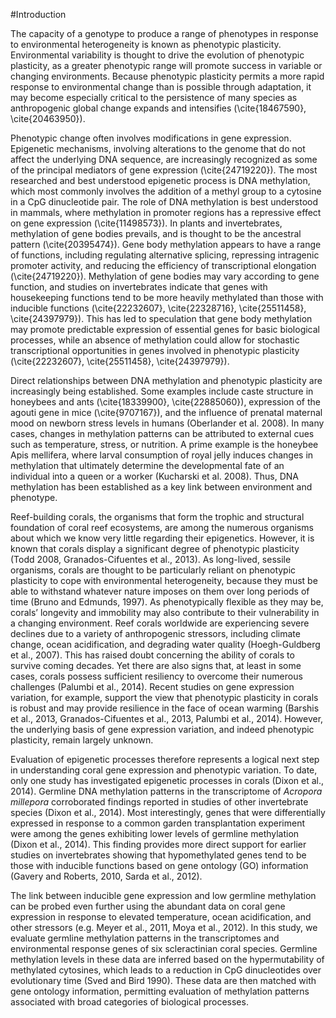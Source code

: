 #Introduction

The capacity of a genotype to produce a range of phenotypes in response to environmental heterogeneity is known as phenotypic plasticity. Environmental variability is thought to drive the evolution of phenotypic plasticity, as a greater phenotypic range will promote success in variable or changing environments. Because phenotypic plasticity permits a more rapid response to environmental change than is possible through adaptation, it may become especially critical to the persistence of many species as anthropogenic global change expands and intensifies (\cite{18467590}, \cite{20463950}).

Phenotypic change often involves modifications in gene expression. Epigenetic mechanisms, involving alterations to the genome that do not affect the underlying DNA sequence, are increasingly recognized as some of the principal mediators of gene expression (\cite{24719220}). The most researched and best understood epigenetic process is DNA methylation, which most commonly involves the addition of a methyl group to a cytosine in a CpG dinucleotide pair. The role of DNA methylation is best understood in mammals, where methylation in promoter regions has a repressive effect on gene expression (\cite{11498573}). In plants and invertebrates, methylation of gene bodies prevails, and is thought to be the ancestral pattern (\cite{20395474}). Gene body methylation appears to have a range of functions, including regulating alternative splicing, repressing intragenic promoter activity, and reducing the efficiency of transcriptional elongation (\cite{24719220}). Methylation of gene bodies may vary according to gene function, and studies on invertebrates indicate that genes with housekeeping functions tend to be more heavily methylated than those with inducible functions (\cite{22232607}, \cite{22328716}, \cite{25511458}, \cite{24397979}). This has led to speculation that gene body methylation may promote predictable expression of essential genes for basic biological processes, while an absence of methylation could allow for stochastic transcriptional opportunities in genes involved in phenotypic plasticity (\cite{22232607}, \cite{25511458}, \cite{24397979}).

Direct relationships between DNA methylation and phenotypic plasticity are increasingly being established. Some examples include caste structure in honeybees and ants (\cite{18339900}, \cite{22885060}), expression of the agouti gene in mice (\cite{9707167}), and the influence of prenatal maternal mood on newborn stress levels in humans (Oberlander et al. 2008). In many cases, changes in methylation patterns can be attributed to external cues such as temperature, stress, or nutrition. A prime example is the honeybee Apis mellifera, where larval consumption of royal jelly induces changes in methylation that ultimately determine the developmental fate of an individual into a queen or a worker (Kucharski et al. 2008). Thus, DNA methylation has been established as a key link between environment and phenotype.

Reef-building corals, the organisms that form the trophic and structural foundation of coral reef ecosystems, are among the numerous organisms about which we know very little regarding their epigenetics. However, it is known that corals display a significant degree of phenotypic plasticity (Todd 2008, Granados-Cifuentes et al., 2013). As long-lived, sessile organisms, corals are thought to be particularly reliant on phenotypic plasticity to cope with environmental heterogeneity, because they must be able to withstand whatever nature imposes on them over long periods of time (Bruno and Edmunds, 1997). As phenotypically flexible as they may be, corals’ longevity and immobility may also contribute to their vulnerability in a changing environment. Reef corals worldwide are experiencing severe declines due to a variety of anthropogenic stressors, including climate change, ocean acidification, and degrading water quality (Hoegh-Guldberg et al., 2007). This has raised doubt concerning the ability of corals to survive coming decades. Yet there are also signs that, at least in some cases, corals possess sufficient resiliency to overcome their numerous challenges (Palumbi et al., 2014). Recent studies on gene expression variation, for example, support the view that phenotypic plasticity in corals is robust and may provide resilience in the face of ocean warming (Barshis et al., 2013, Granados-Cifuentes et al., 2013, Palumbi et al., 2014). However, the underlying basis of gene expression variation, and indeed phenotypic plasticity, remain largely unknown.

Evaluation of epigenetic processes therefore represents a logical next step in understanding coral gene expression and phenotypic variation. To date, only one study has investigated epigenetic processes in corals (Dixon et al., 2014). Germline DNA methylation patterns in the transcriptome of *Acropora millepora* corroborated findings reported in studies of other invertebrate species (Dixon et al., 2014). Most interestingly, genes that were differentially expressed in response to a common garden transplantation experiment were among the genes exhibiting lower levels of germline methylation (Dixon et al., 2014). This finding provides more direct support for earlier studies on invertebrates showing that hypomethylated genes tend to be those with inducible functions based on gene ontology (GO) information (Gavery and Roberts, 2010, Sarda et al., 2012).

The link between inducible gene expression and low germline methylation can be probed even further using the abundant data on coral gene expression in response to elevated temperature, ocean acidification, and other stressors (e.g. Meyer et al., 2011, Moya et al., 2012). In this study, we evaluate germline methylation patterns in the transcriptomes and environmental response genes of six scleractinian coral species. Germline methylation levels in these data are inferred based on the hypermutability of methylated cytosines, which leads to a reduction in CpG dinucleotides over evolutionary time (Sved and Bird 1990). These data are then matched with gene ontology information, permitting evaluation of methylation patterns associated with broad categories of biological processes.